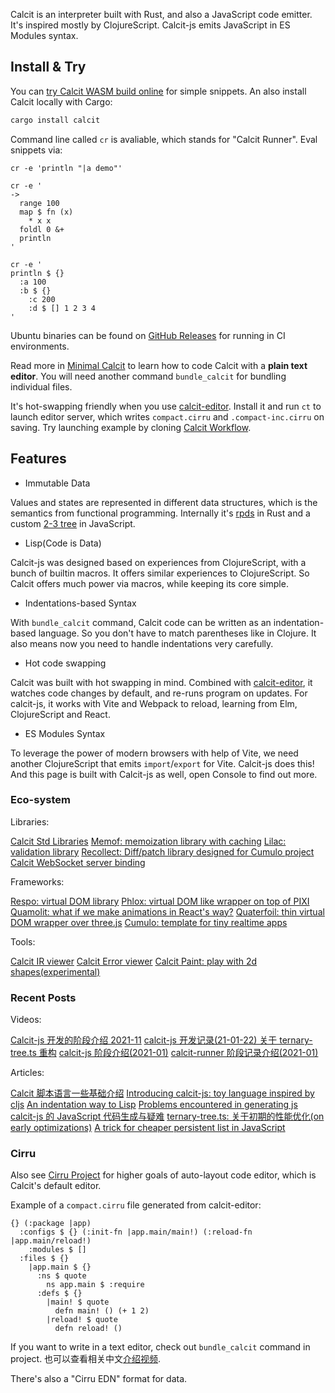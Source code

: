 
Calcit is an interpreter built with Rust, and also a JavaScript code emitter. It's inspired mostly by ClojureScript. Calcit-js emits JavaScript in ES Modules syntax.

## Install & Try

You can [try Calcit WASM build online](http://repo.calcit-lang.org/calcit-wasm-play/) for simple snippets. An also install Calcit locally with Cargo:

```bash
cargo install calcit
```

Command line called `cr` is avaliable, which stands for "Calcit Runner". Eval snippets via:

```
cr -e 'println "|a demo"'
```

```
cr -e '
->
  range 100
  map $ fn (x)
    * x x
  foldl 0 &+
  println
'
```

```
cr -e '
println $ {}
  :a 100
  :b $ {}
    :c 200
    :d $ [] 1 2 3 4
'
```

Ubuntu binaries can be found on [GitHub Releases](https://github.com/calcit-lang/calcit/releases) for running in CI environments.

Read more in [Minimal Calcit](https://github.com/calcit-lang/minimal-calcit/blob/main/README.md) to learn how to code Calcit with a **plain text editor**. You will need another command `bundle_calcit` for bundling individual files.

It's hot-swapping friendly when you use [calcit-editor](https://github.com/calcit-lang/editor). Install it and run `ct` to launch editor server, which writes `compact.cirru` and `.compact-inc.cirru` on saving. Try launching example by cloning [Calcit Workflow](https://github.com/calcit-lang/calcit-workflow).

## Features

* Immutable Data

Values and states are represented in different data structures, which is the semantics from functional programming. Internally it's [rpds](https://docs.rs/rpds/) in Rust and a custom [2-3 tree](https://github.com/calcit-lang/ternary-tree.ts) in JavaScript.

* Lisp(Code is Data)

Calcit-js was designed based on experiences from ClojureScript, with a bunch of builtin macros. It offers similar experiences to ClojureScript. So Calcit offers much power via macros, while keeping its core simple.

* Indentations-based Syntax

With `bundle_calcit` command, Calcit code can be written as an indentation-based language. So you don't have to match parentheses like in Clojure. It also means now you need to handle indentations very carefully.

* Hot code swapping

Calcit was built with hot swapping in mind. Combined with [calcit-editor](https://github.com/calcit-lang/editor), it watches code changes by default, and re-runs program on updates. For calcit-js, it works with Vite and Webpack to reload, learning from Elm, ClojureScript and React.

* ES Modules Syntax

To leverage the power of modern browsers with help of Vite, we need another ClojureScript that emits `import`/`export` for Vite. Calcit-js does this! And this page is built with Calcit-js as well, open Console to find out more.

### Eco-system

Libraries:

[Calcit Std Libraries](https://github.com/calcit-lang/calcit.std)
[Memof: memoization library with caching](https://github.com/calcit-lang/memof)
[Lilac: validation library](https://github.com/calcit-lang/lilac)
[Recollect: Diff/patch library designed for Cumulo project](https://github.com/calcit-lang/recollect)
[Calcit WebSocket server binding](https://github.com/calcit-lang/calcit-wss)

Frameworks:

[Respo: virtual DOM library](https://github.com/Respo/respo.calcit)
[Phlox: virtual DOM like wrapper on top of PIXI](https://github.com/Quamolit/phlox.calcit)
[Quamolit: what if we make animations in React's way?](https://github.com/Quamolit/quamolit.calcit)
[Quaterfoil: thin virtual DOM wrapper over three.js](https://github.com/Quamolit/quatrefoil.calcit)
[Cumulo: template for tiny realtime apps](https://github.com/Cumulo/cumulo-workflow.calcit)

Tools:

[Calcit IR viewer](https://github.com/calcit-lang/calcit-ir-viewer)
[Calcit Error viewer](https://github.com/calcit-lang/calcit-error-viewer)
[Calcit Paint: play with 2d shapes(experimental)](https://github.com/calcit-lang/calcit-paint)

### Recent Posts

Videos:

[Calcit-js 开发的阶段介绍 2021-11](https://www.bilibili.com/video/BV1Yg411K73P)
[calcit-js 开发记录(21-01-22) 关于 ternary-tree.ts 重构](https://www.bilibili.com/video/BV1Ht4y167Fg)
[calcit-js 阶段介绍(2021-01)](https://www.bilibili.com/video/BV1H5411n7su)
[calcit-runner 阶段记录介绍(2021-01)](https://www.bilibili.com/video/BV1cK4y1W7dZ)

Articles:

[Calcit 脚本语言一些基础介绍](https://zhuanlan.zhihu.com/p/394791973)
[Introducing calcit-js: toy language inspired by cljs](https://clojureverse.org/t/introducing-calcit-js-toy-language-inspired-by-cljs/7097)
[An indentation way to Lisp](https://github.com/calcit-lang/calcit-runner/discussions/123)
[Problems encountered in generating js](https://github.com/calcit-lang/calcit-runner.nim/discussions/148)
[calcit-js 的 JavaScript 代码生成与疑难](https://github.com/calcit-lang/calcit-runner.nim/discussions/184)
[ternary-tree.ts: 关于初期的性能优化(on early optimizations)](https://github.com/calcit-lang/ternary-tree.ts/discussions/7)
[A trick for cheaper persistent list in JavaScript](https://clojureverse.org/t/a-trick-for-cheaper-persistent-list-in-javascript/7172)

### Cirru

Also see [Cirru Project](http://cirru.org/) for higher goals of auto-layout code editor, which is Calcit's default editor.

Example of a `compact.cirru` file generated from calcit-editor:

```cirru
{} (:package |app)
  :configs $ {} (:init-fn |app.main/main!) (:reload-fn |app.main/reload!)
    :modules $ []
  :files $ {}
    |app.main $ {}
      :ns $ quote
        ns app.main $ :require
      :defs $ {}
        |main! $ quote
          defn main! () (+ 1 2)
        |reload! $ quote
          defn reload! ()
```

If you want to write in a text editor, check out `bundle_calcit` command in project. 也可以查看相关中文[介绍视频](https://www.bilibili.com/video/BV1ry4y1W7VW?from=search&seid=17614445788882056969).

There's also a "Cirru EDN" format for data.
